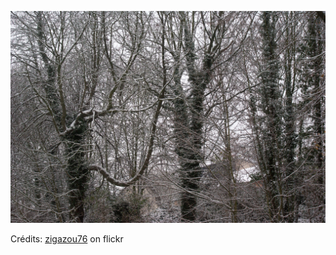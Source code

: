 ![Leana](/images/2022-06-05.jpg)

Crédits: [zigazou76](https://www.flickr.com/people/zigazou76/) on flickr